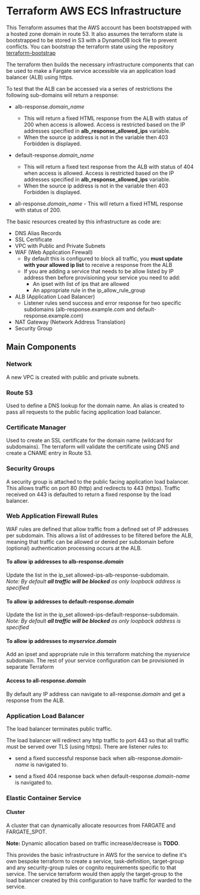 # Terraform AWS ECS Infrastructure

This Terraform assumes that the AWS account has been bootstrapped with a hosted zone domain in route 53.
It also assumes the terraform state is bootstrapped to be stored in S3 with a DynamoDB lock file to prevent conflicts.
You can bootstrap the terraform state using the repository [terraform-bootstrap](https://github.com/gibbardsteve/terraform-bootstrap)

The terraform then builds the necessary infrastructure components that can be used to make a Fargate service accessible via an application load balancer (ALB) using https.

To test that the ALB can be accessed via a series of restrictions the following sub-domains will return a response:

- alb-response._domain_name_
  - This will return a fixed HTML response from the ALB with status of 200 when access is allowed. Access is restricted based on the IP addresses specified in **alb_response_allowed_ips** variable.
  - When the source ip address is not in the variable then 403 Forbidden is displayed.

- default-response._domain_name_
  - This will return a fixed text response from the ALB with status of 404 when access is allowed. Access is restricted based on the IP addresses specified in **alb_response_allowed_ips** variable.
  - When the source ip address is not in the variable then 403 Forbidden is displayed.

- all-response._domain_name_ - This will return a fixed HTML response with status of 200.

The basic resources created by this infrastructure as code are:

- DNS Alias Records
- SSL Certificate
- VPC with Public and Private Subnets
- WAF (Web Application Firewall)
  - By default this is configured to block all traffic, you **must update with your allowed ip list** to receive a response from the ALB
  - If you are adding a service that needs to be allow listed by IP address then before provisioning your service you need to add:
    - An ipset with list of ips that are allowed
    - An appropriate rule in the ip_allow_rule_group
- ALB (Application Load Balancer)
  - Listener rules send success and error response for two specific subdomains (alb-response.example.com and default-response.example.com)
- NAT Gateway (Network Address Translation)
- Security Group

## Main Components

### Network

A new VPC is created with public and private subnets.

### Route 53

Used to define a DNS lookup for the domain name. An alias is created to pass all requests to the public facing application load balancer.

### Certificate Manager

Used to create an SSL certificate for the domain name (wildcard for subdomains). The terraform will validate the certificate using DNS and create a CNAME entry in Route 53.

### Security Groups

A security group is attached to the public facing application load balancer. This allows traffic on port 80 (http) and redirects to 443 (https).  Traffic received on 443 is defaulted to return a fixed response by the load balancer.

### Web Application Firewall Rules

WAF rules are defined that allow traffic from a defined set of IP addresses per subdomain.  This allows a list of addresses to be filtered before the ALB, meaning that traffic can be allowed or denied per subdomain before (optional) authentication processing occurs at the ALB.

#### To allow ip addresses to alb-response._domain_

Update the list in the ip_set allowed-ips-alb-response-subdomain.  
_Note: By default **all traffic will be blocked** as only loopback address is specified_

#### To allow ip addresses to default-response._domain_

Update the list in the ip_set allowed-ips-default-response-subdomain.  
_Note: By default **all traffic will be blocked** as only loopback address is specified_

#### To allow ip addresses to _myservice_._domain_

Add an ipset and appropriate rule in this terraform matching the _myservice_ subdomain.  The rest of your service configuration can be provisioned in separate Terraform

#### Access to all-response._domain_

By default any IP address can navigate to all-response._domain_ and get a response from the ALB.

### Application Load Balancer

The load balancer terminates public traffic.

The load balancer will redirect any http traffic to port 443 so that all traffic must be served over TLS (using https). There are listener rules to:

- send a fixed successful response back when alb-response._domain-name_ is navigated to.

- send a fixed 404 response back when default-response._domain-name_ is navigated to.

### Elastic Container Service

#### Cluster

A cluster that can dynamically allocate resources from FARGATE and FARGATE_SPOT.

**Note:** Dynamic allocation based on traffic increase/decrease is **TODO**.

This provides the basic infrastructure in AWS for the service to define it's own bespoke terraform to create a service, task-definition, target-group and any security-group rules or cognito requirements specific to that service. The service terraform would then apply the target-group to the load balancer created by this configuration to have traffic for warded to the service.
